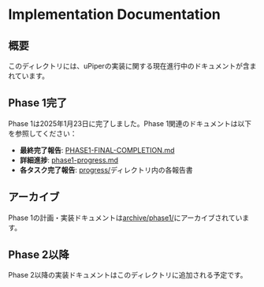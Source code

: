 # Implementation Documentation

## 概要

このディレクトリには、uPiperの実装に関する現在進行中のドキュメントが含まれています。

## Phase 1完了

Phase 1は2025年1月23日に完了しました。Phase 1関連のドキュメントは以下を参照してください：

- **最終完了報告**: [PHASE1-FINAL-COMPLETION.md](../progress/PHASE1-FINAL-COMPLETION.md)
- **詳細進捗**: [phase1-progress.md](../progress/phase1-progress.md)
- **各タスク完了報告**: [progress/](../progress/)ディレクトリ内の各報告書

## アーカイブ

Phase 1の計画・実装ドキュメントは[archive/phase1/](../archive/phase1/)にアーカイブされています。

## Phase 2以降

Phase 2以降の実装ドキュメントはこのディレクトリに追加される予定です。
